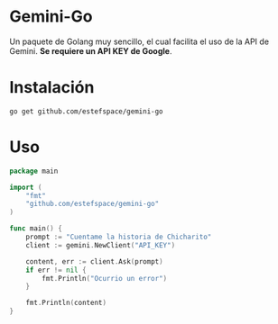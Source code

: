 # Gemini-Go

Un paquete de Golang muy sencillo, el cual facilita el uso de la API de Gemini. **Se requiere un API KEY de Google**.

# Instalación

```
go get github.com/estefspace/gemini-go
```

# Uso

```go
package main

import (
	"fmt"
	"github.com/estefspace/gemini-go"
)

func main() {
	prompt := "Cuentame la historia de Chicharito"
	client := gemini.NewClient("API_KEY")

	content, err := client.Ask(prompt)
	if err != nil {
		fmt.Println("Ocurrio un error")
	}

	fmt.Println(content)
}
```
